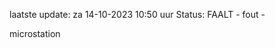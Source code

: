 laatste update: 
za 14-10-2023 10:50   uur 
Status: FAALT - fout - 
<div class="service R">microstation</div>